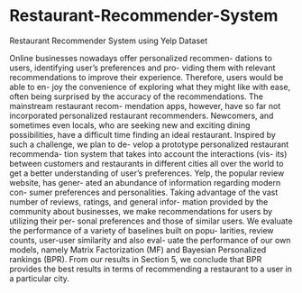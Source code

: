 # Restaurant-Recommender-System
Restaurant Recommender System using Yelp Dataset

Online businesses nowadays offer personalized recommen- dations to users, identifying user’s preferences and pro- viding them with relevant recommendations to improve their experience. Therefore, users would be able to en- joy the convenience of exploring what they might like with ease, often being surprised by the accuracy of the recommendations. The mainstream restaurant recom- mendation apps, however, have so far not incorporated personalized restaurant recommenders. Newcomers, and sometimes even locals, who are seeking new and exciting dining possibilities, have a difficult time finding an ideal restaurant. Inspired by such a challenge, we plan to de- velop a prototype personalized restaurant recommenda- tion system that takes into account the interactions (vis- its) between customers and restaurants in different cities all over the world to get a better understanding of user’s preferences. Yelp, the popular review website, has gener- ated an abundance of information regarding modern con- sumer preferences and personalities. Taking advantage of the vast number of reviews, ratings, and general infor- mation provided by the community about businesses, we make recommendations for users by utilizing their per- sonal preferences and those of similar users. We evaluate the performance of a variety of baselines built on popu- larities, review counts, user-user similarity and also eval- uate the performance of our own models, namely Matrix Factorization (MF) and Bayesian Personalized rankings (BPR). From our results in Section 5, we conclude that BPR provides the best results in terms of recommending a restaurant to a user in a particular city.
